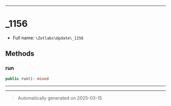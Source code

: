 ***

# _1156





* Full name: `\Zotlabs\Update\_1156`




## Methods


### run



```php
public run(): mixed
```












***


***
> Automatically generated on 2025-03-15
